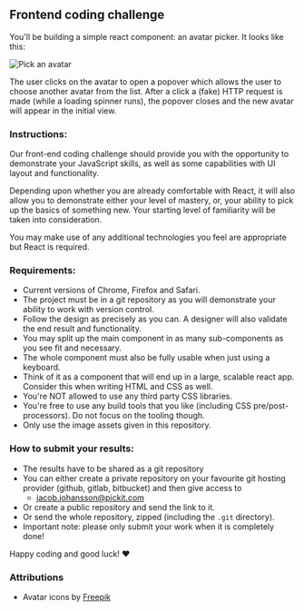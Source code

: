 ## Frontend coding challenge

You'll be building a simple react component: an avatar picker. It looks like this:

![Pick an avatar](https://github.com/pickit-dev/react-coding-challenge/blob/master/avatar_picker.gif)

The user clicks on the avatar to open a popover which allows the user to choose another avatar from the list. After a click a (fake) HTTP request is made (while a loading spinner runs), the popover closes and the new avatar will appear in the initial view.

### Instructions:

Our front-end coding challenge should provide you with the opportunity to demonstrate your JavaScript skills, as well as some capabilities with UI layout and functionality.

Depending upon whether you are already comfortable with React, it will also allow you to demonstrate either your level of mastery, or, your ability to pick up the basics of something new. Your starting level of familiarity will be taken into consideration.

You may make use of any additional technologies you feel are appropriate but React is required.

### Requirements:

* Current versions of Chrome, Firefox and Safari.
* The project must be in a git repository as you will demonstrate your ability to work with version control.
* Follow the design as precisely as you can. A designer will also validate the end result and functionality.
* You may split up the main component in as many sub-components as you see fit and necessary.
* The whole component must also be fully usable when just using a keyboard.
* Think of it as a component that will end up in a large, scalable react app. Consider this when writing HTML and CSS as well.
* You're NOT allowed to use any third party CSS libraries.
* You're free to use any build tools that you like (including CSS pre/post-processors). Do not focus on the tooling though.
* Only use the image assets given in this repository.

### How to submit your results:

* The results have to be shared as a git repository
* You can either create a private repository on your favourite git hosting provider (github, gitlab, bitbucket) and then give access to
  * jacob.johansson@pickit.com
* Or create a public repository and send the link to it.
* Or send the whole repository, zipped (including the `.git` directory).
* Important note: please only submit your work when it is completely done!

Happy coding and good luck! :heart:


### Attributions

* Avatar icons by <a href="http://www.freepik.com/free-photos-vectors/people">Freepik</a>
